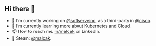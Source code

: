 ## Hi there 👋

- 🔭 I’m currently working on [@softserveinc](https://github.com/SoftServeInc), as a third-party in [@cisco](https://github.com/cisco).
- 🌱 I’m currently learning more about Kubernetes and Cloud.
- 📫 How to reach me: [in/malcak](https://www.linkedin.com/in/malcak/) on LinkedIn.
- 👾 Steam: [@malcak](https://github.com/malcak).

<!--
**Malcak/malcak** is a ✨ _special_ ✨ repository because its `README.md` (this file) appears on your GitHub profile.

Here are some ideas to get you started:

- 🔭 I’m currently working on ...
- 🌱 I’m currently learning ...
- 👯 I’m looking to collaborate on ...
- 🤔 I’m looking for help with ...
- 💬 Ask me about ...
- 📫 How to reach me: ...
- 😄 Pronouns: ...
- ⚡ Fun fact: ...
-->
